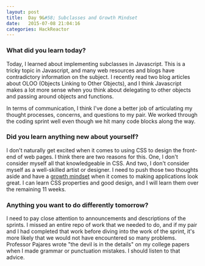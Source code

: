 ```yaml
---
layout: post
title:  Day 9&#58; Subclasses and Growth Mindset
date:   2015-07-08 21:04:16
categories: HackReactor
---
```


### What did you learn today?

Today, I learned about implementing subclasses in Javascript. This is a tricky topic in Javascript, and many web resources and blogs have contradictory information on the subject. I recently read two blog articles about OLOO (Objects Linking to Other Objects), and I think Javascript makes a lot more sense when you think about delegating to other objects and passing around objects and functions.

In terms of communication, I think I've done a better job of articulating my thought processes, concerns, and questions to my pair. We worked through the coding sprint well even though we hit many code blocks along the way.

### Did you learn anything new about yourself?

I don't naturally get excited when it comes to using CSS to design the front-end of web pages. I think there are two reasons for this. One, I don't consider myself all that knowledgeable in CSS. And two, I don't consider myself as a well-skilled artist or designer. I need to push those two thoughts aside and have a [growth mindset](https://en.wikipedia.org/wiki/Carol_Dweck) when it comes to making applications look great. I can learn CSS properties and good design, and I will learn them over the remaining 11 weeks.

### Anything you want to do differently tomorrow?

I need to pay close attention to announcements and descriptions of the sprints. I missed an entire repo of work that we needed to do, and if my pair and I had completed that work before diving into the work of the sprint, it's more likely that we would not have encountered so many problems. Professor Pajares wrote "the devil is in the details" on my college papers when I made grammar or punctuation mistakes. I should listen to that advice.
